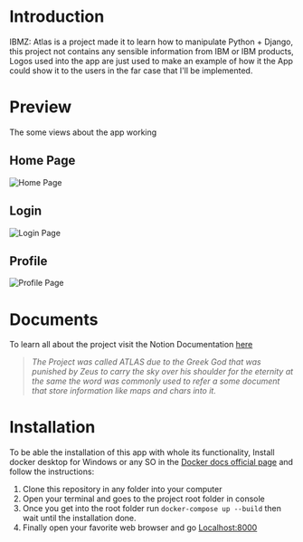 # Introduction
IBMZ: Atlas is a project made it to learn how to manipulate Python + Django, this project not contains any sensible information from IBM or IBM products, Logos used into the app are just used to make an example of how it the App could show it to the users in the far case that I'll be implemented.

# Preview
The some views about the app working
## Home Page
![Home Page](asdasd)
## Login
![Login Page](sadfasdf)
## Profile
![Profile Page](asdfasdfsadf)

# Documents
To learn all about the project visit the Notion Documentation [here](https://www.notion.so/IBM-Z-Project-Atlas-9aac5e61a22b4e9a81db7a87a948bb1e)
> *The Project was called ATLAS due to the Greek God that was punished by Zeus to carry the sky over his shoulder  for the eternity at the same the word was commonly used to refer a some document that store information like maps and chars into it.*

# Installation

To be able the installation of this app with whole its functionality, Install docker desktop for Windows or any SO in the [Docker docs official page](https://docs.docker.com/docker-for-windows/install/) and follow the instructions:

 1. Clone this repository in any folder into your computer
 2. Open your terminal and goes to the project root folder in console
 3. Once you get into the root folder run `docker-compose up --build` then wait until the installation done.
 4. Finally open your favorite web browser and go [Localhost:8000](localhost:8000)
